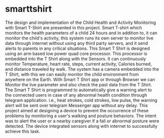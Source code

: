 # smarttshirt
The design and implementation of the Child Health and Activity Monitoring with Smart T-Shirt are presented in this project. Smart T-shirt which monitors the health parameters of a child 24 hours and in addition to, it can monitor the child's activity, this system runs its own server to monitor live data through internet without using any third party servers, and it send alerts to parents in any critical situations. This Smart T Shirt is designed using an arm based low power quad core processor. This processor is embedded into the T Shirt along with the Sensors. It can continuously monitor Temperature, heart rate, steps, current activity, Calories burned, and distance traveled by walk. The system has a camera embedded into the T Shirt, with this we can easily monitor the child environment from anywhere on the Earth. With Smart T Shirt app or through Browser we can Monitor the live parameter and also check the past data from the T Shirt. The Smart T Shirt is programmed to automatically give a warning alert to the connected users in case of any abnormal health condition through telegram application. i.e., heat strokes, cold strokes, low pulse, the warning alert will be sent over telegram Messenger app without any delay. This project aimed at designing a device to prevent the occurrence of these problems by monitoring a user's walking and posture behaviors. The intent was to alert the user or a nearby caregiver if a fall or abnormal posture were detected. The device integrated sensors along with internet to successfully achieve this task.
 
